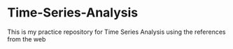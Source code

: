 # Time-Series-Analysis
This is my practice repository for Time Series Analysis using the references from the web
